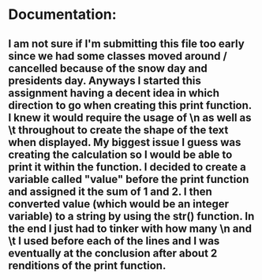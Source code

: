 # Documentation:

## I am not sure if I'm submitting this file too early since we had some classes moved around / cancelled because of the snow day and presidents day. Anyways I started this assignment having a decent idea in which direction to go when creating this print function. I knew it would require the usage of \n as well as \t throughout to create the shape of the text when displayed. My biggest issue I guess was creating the calculation so I would be able to print it within the function. I decided to create a variable called "value" before the print function and assigned it the sum of 1 and 2. I then converted value (which would be an integer variable) to a string by using the str() function. In the end I just had to tinker with how many \n and \t I used before each of the lines and I was eventually at the conclusion after about 2 renditions of the print function.
